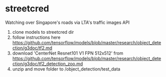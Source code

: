 # streetcred
Watching over Singapore's roads via LTA's traffic images API

1. clone models to streetcred dir
2. follow instructions here https://github.com/tensorflow/models/blob/master/research/object_detection/g3doc/tf2.md
3. download 'CenterNet Resnet101 V1 FPN 512x512' from https://github.com/tensorflow/models/blob/master/research/object_detection/g3doc/tf2_detection_zoo.md
4. unzip and move folder to /object_detection/test_data